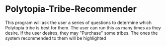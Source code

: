 # Polytopia-Tribe-Recommender
This program will ask the user a series of questions to determine which Polytopia tribe is best for them. The user can run this as many times as they desire. If the user desires, they may "Purchase" some tribes. The ones the system recommended to them will be highlighted
